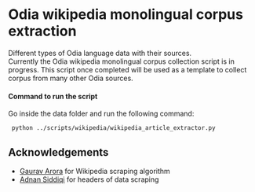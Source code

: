 # Odia wikipedia monolingual corpus extraction
Different types of Odia language data with their sources.  
Currently the Odia wikipedia monolingual corpus collection script is in progress.  This script once completed will be used as a template to collect corpus from many other Odia sources.

#### Command to run the script
Go inside the data folder and run the following command:
```
 python ../scripts/wikipedia/wikipedia_article_extractor.py 
```

## Acknowledgements
- [Gaurav Arora](https://github.com/goru001/nlp-for-odia) for Wikipedia scraping algorithm
- [Adnan Siddiqi](https://towardsdatascience.com/5-strategies-to-write-unblock-able-web-scrapers-in-python-5e40c147bdaf) for headers of data scraping

